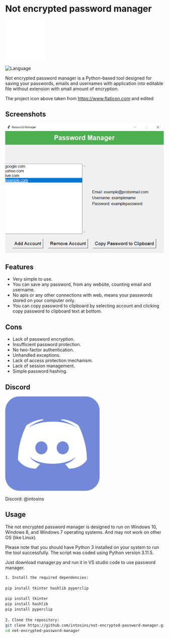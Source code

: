 # Not encrypted password manager

![Icon1](icons/projecticon.png)

![Language](https://img.shields.io/badge/language-Python-blue)

Not encrypted password manager is a Python-based tool designed for saving your passwords, emails and usernames with application into editable file without extension with small amount of encryption.

The project icon above taken from https://www.flaticon.com and edited

## Screenshots

![Project1](icons/project.png)

## Features

- Very simple to use.
- You can save any password, from any website, counting email and username.
- No apis or any other connections with web, means your passwords stored on your computer only.
- You can copy password to clipboard by selecting account and clicking copy password to clipboard text at bottom.

## Cons

- Lack of password encryption.
- Insufficient password protection.
- No two-factor authentication.
- Unhandled exceptions.
- Lack of access protection mechanism.
- Lack of session management.
- Simple password hashing.

## Discord

![Icon2](icons/discord.png)

Discord: @intosins
  
## Usage

The not encrypted password manager is designed to run on Windows 10, Windows 8, and Windows 7 operating systems. And may not work on other OS (like Linux).

Please note that you should have Python 3 installed on your system to run the tool successfully. The script was coded using Python version 3.11.5.

Just download manager.py and run it in VS studio code to use password manager.

```bash
1. Install the required dependencies:

pip install tkinter hashlib pyperclip

pip install tkinter
pip install hashlib
pip install pyperclip

2. Clone the repository:
git clone https://github.com/intosins/not-encrypted-password-manager.git
cd not-encrypted-password-manager
